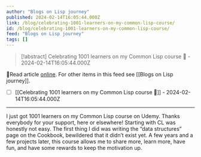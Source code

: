 ```yaml
---
author: "Blogs on Lisp journey"
published: 2024-02-14T16:05:44.000Z
link: /blog/celebrating-1001-learners-on-my-common-lisp-course/
id: /blog/celebrating-1001-learners-on-my-common-lisp-course/
feed: "Blogs on Lisp journey"
tags: []
---
```

> [!abstract] Celebrating 1001 learners on my Common Lisp course 🥳 - 2024-02-14T16:05:44.000Z

🔗Read article [online](/blog/celebrating-1001-learners-on-my-common-lisp-course/). For other items in this feed see [[Blogs on Lisp journey]].

- [ ] [[Celebrating 1001 learners on my Common Lisp course 🥳]] - 2024-02-14T16:05:44.000Z
- - -
I just got 1001 learners on my Common Lisp course on Udemy. Thanks everybody for your support, here or elsewhere! Starting with CL was honestly not easy. The first thing I did was writing the “data structures” page on the Cookbook, bewildered that it didn’t exist yet. A few years and a few projects later, this course allows me to share more, learn more, have fun, and have some rewards to keep the motivation up.
